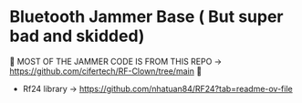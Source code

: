 # Bluetooth Jammer Base ( But super bad and skidded)
🚨 MOST OF THE JAMMER CODE IS FROM THIS REPO -> https://github.com/cifertech/RF-Clown/tree/main 🚨
- Rf24 library -> https://github.com/nhatuan84/RF24?tab=readme-ov-file
